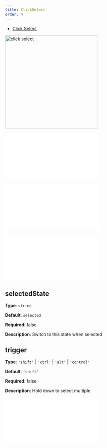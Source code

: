 ```yaml
---
title: ClickSelect
order: 4
---
```


- [Click Select](/en/examples/interaction/select/#click)

<img alt="click select" src="https://mdn.alipayobjects.com/huamei_qa8qxu/afts/img/A*n5nAS6BBD24AAAAAAAAAAAAADmJ7AQ/original" height='300'/>

<embed src="../../common/BehaviorEventName.en.md"></embed>

<embed src="../../common/BehaviorMultiple.en.md"></embed>

<embed src="../../common/BehaviorItemTypes.en.md"></embed>

## selectedState

**Type**: `string`

**Default**: `selected`

**Required**: false

**Description**: Switch to this state when selected

## trigger

**Type**: `'shift'` | `'ctrl'` | `'alt'` | `'control'`

**Default**: `'shift'`

**Required**: false

**Description**: Hold down to select multiple

<embed src="../../common/BehaviorShould.en.md"></embed>
